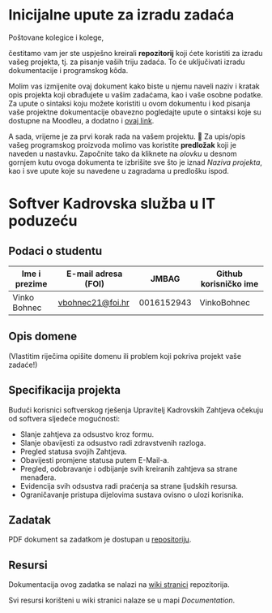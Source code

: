 # Inicijalne upute za izradu zadaća
Poštovane kolegice i kolege, 

čestitamo vam jer ste uspješno kreirali **repozitorij** koji ćete koristiti za izradu vašeg projekta, tj. za pisanje vaših triju zadaća. To će uključivati izradu dokumentacije i programskog kôda.

Molim vas izmijenite ovaj dokument kako biste u njemu naveli naziv i kratak opis projekta koji obrađujete u vašim zadaćama, kao i vaše osobne podatke. Za upute o sintaksi koju možete koristiti u ovom dokumentu i kod pisanja vaše projektne dokumentacije obavezno pogledajte upute o sintaksi koje su dostupne na Moodleu, a dodatno i [ovaj link](https://guides.github.com/features/mastering-markdown/).

A sada, vrijeme je za prvi korak rada na vašem projektu. 🙂 Za upis/opis vašeg programskog proizvoda molimo vas koristite **predložak** koji je naveden u nastavku. Započnite tako da kliknete na *olovku* u desnom gornjem kutu ovoga dokumenta te izbrišite sve što je iznad _Naziva projekta_, kao i sve upute koje su navedene u zagradama u predlošku ispod.

# Softver Kadrovska služba u IT poduzeću

## Podaci o studentu

Ime i prezime | E-mail adresa (FOI) | JMBAG | Github korisničko ime
------------  | ------------------- | ----- | ---------------------
Vinko Bohnec | vbohnec21@foi.hr | 0016152943 | VinkoBohnec


## Opis domene
(Vlastitim riječima opišite domenu ili problem koji pokriva projekt vaše zadaće!)

## Specifikacija projekta
Budući korisnici softverskog rješenja Upravitelj Kadrovskih Zahtjeva očekuju od softvera sljedeće mogućnosti:
* Slanje zahtjeva za odsustvo kroz formu.
* Slanje obavijesti za odsustvo radi zdravstvenih razloga.
* Pregled statusa svojih Zahtjeva.
* Obavijesti promjene statusa putem E-Mail-a.
* Pregled, odobravanje i odbijanje svih kreiranih zahtjeva sa strane menađera.
* Evidencija svih odsustva radi praćenja sa strane ljudskih resursa.
* Ograničavanje pristupa dijelovima sustava ovisno o ulozi korisnika.

## Zadatak
PDF dokument sa zadatkom je dostupan u [repositoriju](https://github.com/foivz/pi2023-zadace-VinkoBohnec/blob/19b37c50a3321673abb86b0c5bf982de17d0a27d/Zadatak%20-%20Kadrovska.pdf).

## Resursi
Dokumentacija ovog zadatka se nalazi na [wiki stranici](https://github.com/foivz/pi2023-zadace-VinkoBohnec/wiki) repozitorija.

Svi resursi korišteni u wiki stranici nalaze se u mapi _Documentation_.
